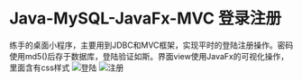 # Java-MySQL-JavaFx-MVC 登录注册
练手的桌面小程序，主要用到JDBC和MVC框架，实现平时的登陆注册操作。密码使用md5()后存于数据库，登陆验证如斯。界面view使用JavaFx的可视化操作，里面含有css样式
![登陆](https://gitee.com/uploads/images/2017/1105/190808_82e3d2f5_1616829.png "微信图片_20171105191047.png")
![注册](https://gitee.com/uploads/images/2017/1105/190825_84e7c269_1616829.png "微信图片_20171105191051.png")
